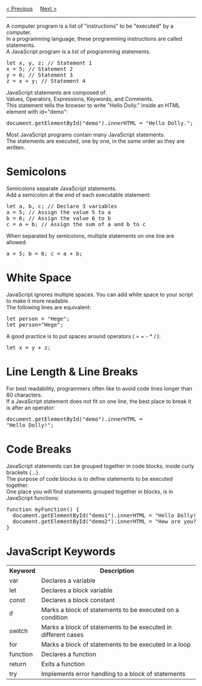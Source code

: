 <a href="/JS/Output.md">&lt; Previous</a>
&nbsp;&nbsp;&nbsp;
<a href="/JS/Syntax.md">Next &gt;</a>
<hr>
A computer program is a list of "instructions" to be "executed" by a computer.
<br>
In a programming language, these programming instructions are called statements.
<br>
A JavaScript program is a list of programming statements.
<pre>
let x, y, z; // Statement 1
x = 5; // Statement 2
y = 6; // Statement 3
z = x + y; // Statement 4
</pre>
JavaScript statements are composed of:
<br>
Values, Operators, Expressions, Keywords, and Comments.
<br>
This statement tells the browser to write "Hello Dolly." inside an HTML element with id="demo":
<pre>document.getElementById("demo").innerHTML = "Hello Dolly.";</pre>
Most JavaScript programs contain many JavaScript statements.
<br>
The statements are executed, one by one, in the same order as they are written.
<h1>Semicolons</h1>
Semicolons separate JavaScript statements.
<br>
Add a semicolon at the end of each executable statement:
<pre>
let a, b, c; // Declare 3 variables
a = 5; // Assign the value 5 to a
b = 6; // Assign the value 6 to b
c = a + b; // Assign the sum of a and b to c
</pre>
When separated by semicolons, multiple statements on one line are allowed:
<pre>a = 5; b = 6; c = a + b;</pre>
<h1>White Space</h1>
JavaScript ignores multiple spaces. You can add white space to your script to make it more readable.
<br>
The following lines are equivalent:
<pre>
let person = "Hege";
let person="Hege";
</pre>
A good practice is to put spaces around operators ( = + - * / ):
<pre>let x = y + z;</pre>
<h1>Line Length &amp; Line Breaks</h1>
For best readability, programmers often like to avoid code lines longer than 80 characters.
<br>
If a JavaScript statement does not fit on one line, the best place to break it is after an operator:
<pre>document.getElementById("demo").innerHTML =<br>"Hello Dolly!";</pre>
<h1>Code Breaks</h1>
JavaScript statements can be grouped together in code blocks, inside curly brackets {...}.
<br>
The purpose of code blocks is to define statements to be executed together.
<br>
One place you will find statements grouped together in blocks, is in JavaScript functions:
<pre>
function myFunction() {
  document.getElementById("demo1").innerHTML = "Hello Dolly!";
  document.getElementById("demo2").innerHTML = "How are you?";
}
</pre>
<h1>JavaScript Keywords</h1>
<table class="ws-table-all" style="width: 100%">
  <tr>
    <th>Keyword</th>
    <th>Description</th>
  </tr>
  <tr>
    <td class="notranslate">var</td>
    <td>Declares a variable</td>
  </tr>
  <tr>
    <td class="notranslate">let</td>
    <td>Declares a block variable</td>
  </tr>
  <tr>
    <td class="notranslate">const</td>
    <td>Declares a block constant</td>
  </tr>
  <tr>
    <td class="notranslate">if</td>
    <td>Marks a block of statements to be executed on a condition</td>
  </tr>
  <tr>
    <td class="notranslate">switch</td>
    <td>Marks a block of statements to be executed in different cases</td>
  </tr>
  <tr>
    <td class="notranslate">for</td>
    <td>Marks a block of statements to be executed in a loop</td>
  </tr>
  <tr>
    <td class="notranslate">function</td>
    <td>Declares a function</td>
  </tr>
  <tr>
    <td class="notranslate">return</td>
    <td>Exits a function</td>
  </tr>
  <tr>
    <td class="notranslate">try</td>
    <td>Implements error handling to a block of statements</td>
  </tr>
</table>
